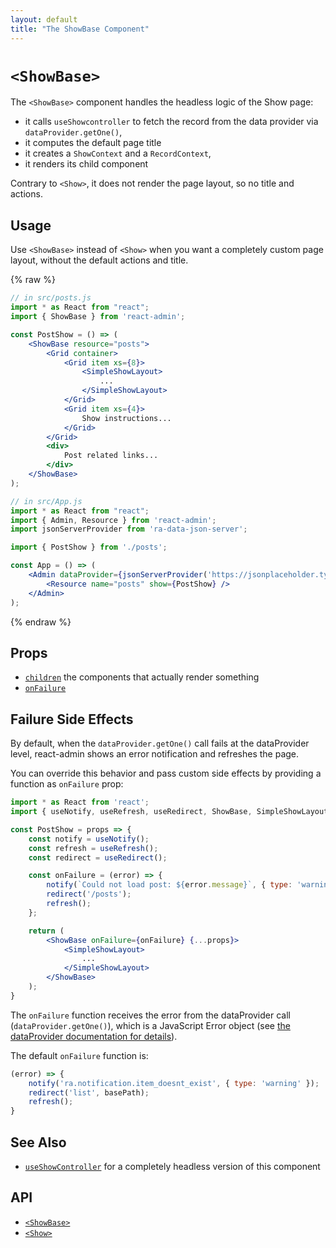 ```yaml
---
layout: default
title: "The ShowBase Component"
---
```


# `<ShowBase>`

The `<ShowBase>` component handles the headless logic of the Show page:

- it calls `useShowcontroller` to fetch the record from the data provider via `dataProvider.getOne()`,
- it computes the default page title
- it creates a `ShowContext` and a `RecordContext`,
- it renders its child component

Contrary to `<Show>`, it does not render the page layout, so no title and actions.

## Usage

Use `<ShowBase>` instead of `<Show>` when you want a completely custom page layout, without the default actions and title.

{% raw %}
```jsx
// in src/posts.js
import * as React from "react";
import { ShowBase } from 'react-admin';

const PostShow = () => (
    <ShowBase resource="posts">
        <Grid container>
            <Grid item xs={8}>
                <SimpleShowLayout>
                    ...
                </SimpleShowLayout>
            </Grid>
            <Grid item xs={4}>
                Show instructions...
            </Grid>
        </Grid>
        <div>
            Post related links...
        </div>
    </ShowBase>
);

// in src/App.js
import * as React from "react";
import { Admin, Resource } from 'react-admin';
import jsonServerProvider from 'ra-data-json-server';

import { PostShow } from './posts';

const App = () => (
    <Admin dataProvider={jsonServerProvider('https://jsonplaceholder.typicode.com')}>
        <Resource name="posts" show={PostShow} />
    </Admin>
);
```
{% endraw %}

## Props

* [`children`](#layout) the components that actually render something
* [`onFailure`](#failure-side-effects)

## Failure Side Effects

By default, when the `dataProvider.getOne()` call fails at the dataProvider level, react-admin shows an error notification and  refreshes the page.

You can override this behavior and pass custom side effects by providing a function as `onFailure` prop:

```jsx
import * as React from 'react';
import { useNotify, useRefresh, useRedirect, ShowBase, SimpleShowLayout } from 'react-admin';

const PostShow = props => {
    const notify = useNotify();
    const refresh = useRefresh();
    const redirect = useRedirect();

    const onFailure = (error) => {
        notify(`Could not load post: ${error.message}`, { type: 'warning' });
        redirect('/posts');
        refresh();
    };

    return (
        <ShowBase onFailure={onFailure} {...props}>
            <SimpleShowLayout>
                ...
            </SimpleShowLayout>
        </ShowBase>
    );
}
```

The `onFailure` function receives the error from the dataProvider call (`dataProvider.getOne()`), which is a JavaScript Error object (see [the dataProvider documentation for details](./DataProviders.md#error-format)).

The default `onFailure` function is:

```jsx
(error) => {
    notify('ra.notification.item_doesnt_exist', { type: 'warning' });
    redirect('list', basePath);
    refresh();
}
```

## See Also

* [`useShowController`](./useShowController.md) for a completely headless version of this component

## API

* [`<ShowBase>`]
* [`<Show>`]

[`<ShowBase>`]: https://github.com/marmelab/react-admin/blob/master/packages/ra-core/src/controller/show/ShowBase.tsx
[`<Show>`]: https://github.com/marmelab/react-admin/blob/master/packages/ra-ui-materialui/src/detail/Show.tsx
